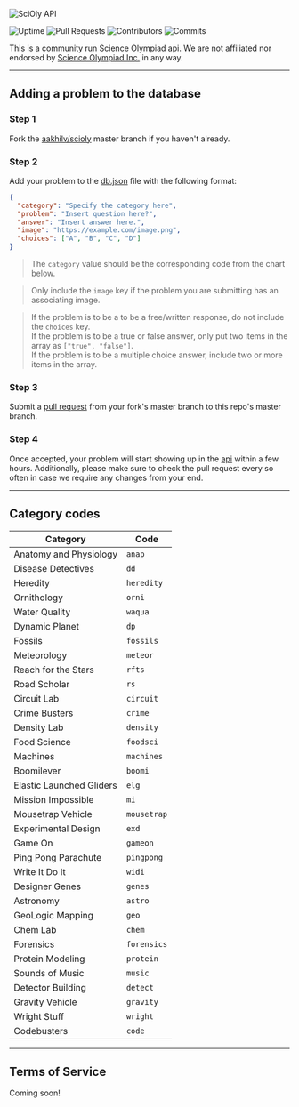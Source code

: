 ![SciOly API](https://user-images.githubusercontent.com/65052071/116440264-ebdf6d80-a815-11eb-8616-276a29558474.png)

![Uptime](https://img.shields.io/uptimerobot/ratio/7/m787980980-78325a4e551f1aad9a2d3911?color=2E66B6&label=Uptime&style=flat-square) ![Pull Requests](https://img.shields.io/github/issues-pr-raw/aakhilv/scioly?color=2E66B6&label=Pull%20Requests&style=flat-square) ![Contributors](https://img.shields.io/github/contributors/aakhilv/scioly?color=2E66B6&label=Contributors&style=flat-square) ![Commits](https://img.shields.io/github/commit-activity/m/aakhilv/scioly?color=2E66B6&label=Commits&style=flat-square)

This is a community run Science Olympiad api. We are not affiliated nor endorsed by [Science Olympiad Inc.](https://www.soinc.org) in any way.

---

## Adding a problem to the database

### Step 1

Fork the [aakhilv/scioly](https://github.com/aakhilv/scioly/fork) master branch if you haven't already.

### Step 2

Add your problem to the [db.json](https://github.com/aakhilv/scioly/blob/main/db.json) file with the following format:

```json
{
  "category": "Specify the category here",
  "problem": "Insert question here?",
  "answer": "Insert answer here.",
  "image": "https://example.com/image.png",
  "choices": ["A", "B", "C", "D"]
}
```

> The `category` value should be the corresponding code from the chart below.

> Only include the `image` key if the problem you are submitting has an associating image.

> If the problem is to be a to be a free/written response, do not include the `choices` key.\
> If the problem is to be a true or false answer, only put two items in the array as `["true", "false"]`.\
> If the problem is to be a multiple choice answer, include two or more items in the array.

### Step 3

Submit a [pull request](https://github.com/aakhilv/scioly/compare) from your fork's master branch to this repo's master branch.

### Step 4

Once accepted, your problem will start showing up in the [api](https://scioly.js.org/api) within a few hours. Additionally, please make sure to check the pull request every so often in case we require any changes from your end.

---

## Category codes

|Category|Code|
|---|---|
|Anatomy and Physiology|`anap`|
|Disease Detectives|`dd`|
|Heredity|`heredity`|
|Ornithology|`orni`|
|Water Quality|`waqua`|
|Dynamic Planet|`dp`|
|Fossils|`fossils`|
|Meteorology|`meteor`|
|Reach for the Stars|`rfts`|
|Road Scholar|`rs`|
|Circuit Lab|`circuit`|
|Crime Busters|`crime`|
|Density Lab|`density`|
|Food Science|`foodsci`|
|Machines|`machines`|
|Boomilever|`boomi`|
|Elastic Launched Gliders|`elg`|
|Mission Impossible|`mi`|
|Mousetrap Vehicle|`mousetrap`|
|Experimental Design|`exd`|
|Game On|`gameon`|
|Ping Pong Parachute|`pingpong`|
|Write It Do It|`widi`|
|Designer Genes|`genes`|
|Astronomy|`astro`|
|GeoLogic Mapping|`geo`|
|Chem Lab|`chem`|
|Forensics|`forensics`|
|Protein Modeling|`protein`|
|Sounds of Music|`music`|
|Detector Building|`detect`|
|Gravity Vehicle|`gravity`|
|Wright Stuff|`wright`|
|Codebusters|`code`|

---

## Terms of Service

Coming soon!
